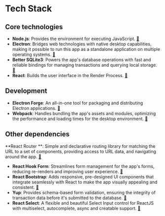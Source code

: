 # Tech Stack

## Core technologies
- **Node.js**: Provides the environment for executing JavaScript. [:link:](https://nodejs.org/)
- **Electron**: Bridges web technologies with native desktop capabilities, making it possible to run this app as a standalone application on multiple operating systems. [:link:](https://www.electronjs.org/)
- **Better SQLite3**: Powers the app's database operations with fast and reliable bindings for managing transactions and querying local storage. [:link:](https://github.com/WiseLibs/better-sqlite3)
- **React**: Builds the user interface in the Render Process. [:link:](https://react.dev/)

## Development
- **Electron Forge**: An all-in-one tool for packaging and distributing Electron applications. [:link:](https://www.electronforge.io/)
- **Webpack**: Handles bundling the app's assets and modules, optimizing the performance and loading times for the desktop environment. [:link:](https://webpack.js.org/)

## Other dependencies
**React Router **: Simple and declarative routing library for matching the URL to a set of components, providing access to URL data, and navigating around the app. [:link:](https://reactrouter.com/home)
- **React Hook Form**: Streamlines form management for the app's forms, reducing re-renders and improving user experience. [:link:](https://react-hook-form.com/)
- **React Bootstrap**: Adds responsive, pre-designed UI components that integrate seamlessly with React to make the app visually appealing and consistent. [:link:](https://react-bootstrap.netlify.app/)
- **Yup**: Provides schema-based form validation, ensuring the integrity of transaction data before it's submitted to the database. [:link:](https://github.com/jquense/yup)
- **React Select**: A flexible and beautiful Select Input control for ReactJS with multiselect, autocomplete, async and creatable support. [:link:](https://react-select.com/)
